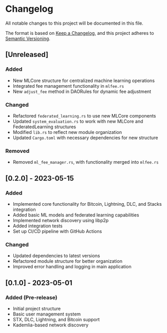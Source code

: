 # Changelog

All notable changes to this project will be documented in this file.

The format is based on [Keep a Changelog](https://keepachangelog.com/en/1.0.0/),
and this project adheres to [Semantic Versioning](https://semver.org/spec/v2.0.0.html).

## [Unreleased]

### Added

- New MLCore structure for centralized machine learning operations
- Integrated fee management functionality in `mlfee.rs`
- New `adjust_fee` method in DAORules for dynamic fee adjustment

### Changed

- Refactored `federated_learning.rs` to use new MLCore components
- Updated `system_evaluation.rs` to work with new MLCore and FederatedLearning structures
- Modified `lib.rs` to reflect new module organization
- Updated `Cargo.toml` with necessary dependencies for new structure

### Removed

- Removed `ml_fee_manager.rs`, with functionality merged into `mlfee.rs`

## [0.2.0] - 2023-05-15

### Added

- Implemented core functionality for Bitcoin, Lightning, DLC, and Stacks integration
- Added basic ML models and federated learning capabilities
- Implemented network discovery using libp2p
- Added integration tests
- Set up CI/CD pipeline with GitHub Actions

### Changed

- Updated dependencies to latest versions
- Refactored module structure for better organization
- Improved error handling and logging in main application

## [0.1.0] - 2023-05-01

### Added (Pre-release)

- Initial project structure
- Basic user management system
- STX, DLC, Lightning, and Bitcoin support
- Kademlia-based network discovery
